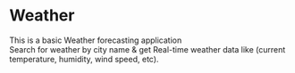 # Weather
This is a basic Weather forecasting application
<br>
Search for weather by city name & get Real-time weather data like (current temperature, humidity, wind speed, etc).
